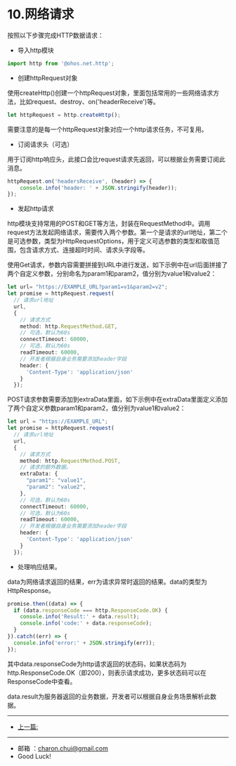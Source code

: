 10.网络请求
===

按照以下步骤完成HTTP数据请求：

- 导入http模块      

```TypeScript
import http from '@ohos.net.http';
```

- 创建httpRequest对象     

使用createHttp()创建一个httpRequest对象，里面包括常用的一些网络请求方法，比如request、destroy、on('headerReceive')等。

```TypeScript
let httpRequest = http.createHttp();
```

需要注意的是每一个httpRequest对象对应一个http请求任务，不可复用。

- 订阅请求头（可选）      

用于订阅http响应头，此接口会比request请求先返回，可以根据业务需要订阅此消息。

```TypeScript
httpRequest.on('headersReceive', (header) => {
    console.info('header: ' + JSON.stringify(header));
});
```

- 发起http请求      

http模块支持常用的POST和GET等方法，封装在RequestMethod中。调用request方法发起网络请求，需要传入两个参数。第一个是请求的url地址，第二个是可选参数，类型为HttpRequestOptions，用于定义可选参数的类型和取值范围，包含请求方式、连接超时时间、请求头字段等。

使用Get请求，参数内容需要拼接到URL中进行发送，如下示例中在url后面拼接了两个自定义参数，分别命名为param1和param2，值分别为value1和value2：

```TypeScript
let url= "https://EXAMPLE_URL?param1=v1&param2=v2";
let promise = httpRequest.request(
  // 请求url地址
  url,
  {
    // 请求方式
    method: http.RequestMethod.GET,
    // 可选，默认为60s
    connectTimeout: 60000,
    // 可选，默认为60s
    readTimeout: 60000,
    // 开发者根据自身业务需要添加header字段
    header: {
      'Content-Type': 'application/json'
    }
  });
```
POST请求参数需要添加到extraData里面，如下示例中在extraData里面定义添加了两个自定义参数param1和param2，值分别为value1和value2：

```TypeScript
let url = "https://EXAMPLE_URL";
let promise = httpRequest.request(
  // 请求url地址
  url,
  {
    // 请求方式
    method: http.RequestMethod.POST,
    // 请求的额外数据。
    extraData: {
      "param1": "value1",
      "param2": "value2",
    },
    // 可选，默认为60s
    connectTimeout: 60000,
    // 可选，默认为60s
    readTimeout: 60000,
    // 开发者根据自身业务需要添加header字段
    header: {
      'Content-Type': 'application/json'
    }
  });
```  
- 处理响应结果。

data为网络请求返回的结果，err为请求异常时返回的结果。data的类型为HttpResponse。

```TypeScript
promise.then((data) => { 
  if (data.responseCode === http.ResponseCode.OK) {
    console.info('Result:' + data.result);
    console.info('code:' + data.responseCode);
  }
}).catch((err) => {
  console.info('error:' + JSON.stringify(err));
});
```
其中data.responseCode为http请求返回的状态码，如果状态码为http.ResponseCode.OK（即200），则表示请求成功，更多状态码可以在ResponseCode中查看。

data.result为服务器返回的业务数据，开发者可以根据自身业务场景解析此数据。






----------


- [上一篇:]()



    
---

- 邮箱 ：charon.chui@gmail.com  
- Good Luck! 
